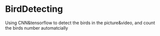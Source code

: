 # BirdDetecting
Using CNN&amp;tensorflow to detect the birds in the picture&amp;video, and count the birds number automatcially
